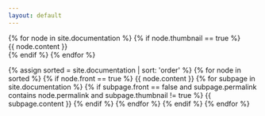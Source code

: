 ```yaml
---
layout: default
---
```


<!-- Load the squares -->
<div class="thumbnails-content row">
{% for node in site.documentation %}
{% if node.thumbnail == true %}
<div class="col-sm-5 thumbnail">{{ node.content }} </div>
{% endif %}
{% endfor %}
</div>

<!-- Load the content -->
{% assign sorted = site.documentation | sort: 'order' %}
{% for node in sorted %}
  {% if node.front == true %}
  {{ node.content }}
  {% for subpage in site.documentation %}
  {% if subpage.front == false and subpage.permalink contains node.permalink and subpage.thumbnail != true %}
  {{ subpage.content }}
  {% endif %}
  {% endfor %}
  {% endif %}
{% endfor %}
